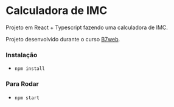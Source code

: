 # Calculadora de IMC

Projeto em React + Typescript
fazendo uma calculadora de IMC.

Projeto desenvolvido durante o curso [B7web](https://b7web.com.br).

### Instalação
- `npm install`

### Para Rodar
- `npm start`